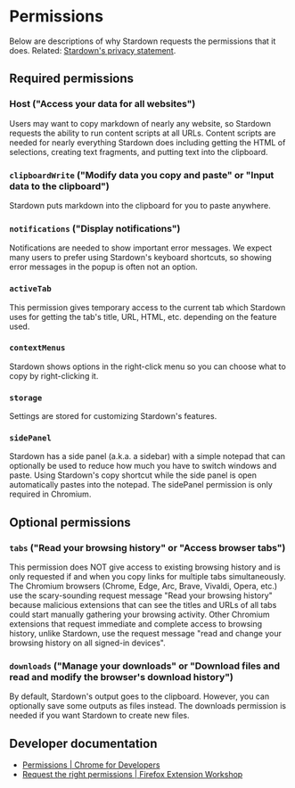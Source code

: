 # Permissions

Below are descriptions of why Stardown requests the permissions that it does. Related: [Stardown's privacy statement](../README.md#privacy).

## Required permissions

### Host ("Access your data for all websites")

Users may want to copy markdown of nearly any website, so Stardown requests the ability to run content scripts at all URLs. Content scripts are needed for nearly everything Stardown does including getting the HTML of selections, creating text fragments, and putting text into the clipboard.

### `clipboardWrite` ("Modify data you copy and paste" or "Input data to the clipboard")

Stardown puts markdown into the clipboard for you to paste anywhere.

### `notifications` ("Display notifications")

Notifications are needed to show important error messages. We expect many users to prefer using Stardown's keyboard shortcuts, so showing error messages in the popup is often not an option.

### `activeTab`

This permission gives temporary access to the current tab which Stardown uses for getting the tab's title, URL, HTML, etc. depending on the feature used.

### `contextMenus`

Stardown shows options in the right-click menu so you can choose what to copy by right-clicking it.

### `storage`

Settings are stored for customizing Stardown's features.

### `sidePanel`

Stardown has a side panel (a.k.a. a sidebar) with a simple notepad that can optionally be used to reduce how much you have to switch windows and paste. Using Stardown's copy shortcut while the side panel is open automatically pastes into the notepad. The sidePanel permission is only required in Chromium.

## Optional permissions

### `tabs` ("Read your browsing history" or "Access browser tabs")

This permission does NOT give access to existing browsing history and is only requested if and when you copy links for multiple tabs simultaneously. The Chromium browsers (Chrome, Edge, Arc, Brave, Vivaldi, Opera, etc.) use the scary-sounding request message "Read your browsing history" because malicious extensions that can see the titles and URLs of all tabs could start manually gathering your browsing activity. Other Chromium extensions that request immediate and complete access to browsing history, unlike Stardown, use the request message "read and change your browsing history on all signed-in devices".

### `downloads` ("Manage your downloads" or "Download files and read and modify the browser's download history")

By default, Stardown's output goes to the clipboard. However, you can optionally save some outputs as files instead. The downloads permission is needed if you want Stardown to create new files.

## Developer documentation

- [Permissions \| Chrome for Developers](https://developer.chrome.com/docs/extensions/reference/permissions-list)
- [Request the right permissions \| Firefox Extension Workshop](https://extensionworkshop.com/documentation/develop/request-the-right-permissions/)
